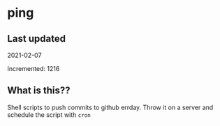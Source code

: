 # ping

## Last updated
2021-02-07

Incremented: 1216

## What is this??
Shell scripts to push commits to github errday. Throw it on a server and schedule the script with `cron`
